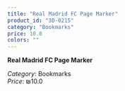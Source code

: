 ```yaml
---
title: "Real Madrid FC Page Marker"
product_id: "3D-0215"
category: "Bookmarks"
price: 10.0
colors: ""
---
```


**Real Madrid FC Page Marker**

*Category*: Bookmarks  
*Price*: ₪10.0

